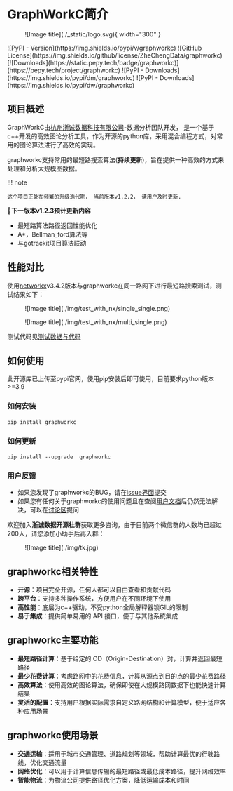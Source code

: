 
[杭州浙诚数据科技有限公司]: https://www.zhechengdata.com/

# GraphWorkC简介

<figure markdown="span" align="left">
  ![Image title](./_static/logo.svg){ width="300" }
</figure>
![PyPI - Version](https://img.shields.io/pypi/v/graphworkc)
![GitHub License](https://img.shields.io/github/license/ZheChengData/graphworkc)
[![Downloads](https://static.pepy.tech/badge/graphworkc)](https://pepy.tech/project/graphworkc)
![PyPI - Downloads](https://img.shields.io/pypi/dm/graphworkc)
![PyPI - Downloads](https://img.shields.io/pypi/dw/graphworkc)

## 项目概述

GraphWorkC由[杭州浙诚数据科技有限公司]-数据分析团队开发， 是一个基于c++开发的高效图论分析工具，作为开源的python库，采用混合编程方式，对常用的图论算法进行了高效的实现。

graphworkc支持常用的最短路搜索算法(**持续更新**)，旨在提供一种高效的方式来处理和分析大规模图数据。

!!! note 
    
    这个项目正处在频繁的升级迭代期， 当前版本v1.2.2， 请用户及时更新.

**💬下一版本v1.2.3预计更新内容**

- 最短路算法路径返回性能优化
- A*，Bellman_ford算法等
- 与gotrackit项目算法联动

## 性能对比

使用[networkx](https://github.com/networkx/networkx)v3.4.2版本与graphworkc在同一路网下进行最短路搜索测试，测试结果如下：


<figure markdown="span">
  ![Image title](./img/test_with_nx/single_single.png)
</figure>

<figure markdown="span">
  ![Image title](./img/test_with_nx/multi_single.png)
</figure>

测试代码见[测试数据与代码](https://github.com/ZheChengData/graphworkc/tree/main/test)


## 如何使用

此开源库已上传至pypi官网，使用pip安装后即可使用，目前要求python版本>=3.9

### 如何安装
```
pip install graphworkc
```

### 如何更新
```
pip install --upgrade  graphworkc
```

### 用户反馈

- 如果您发现了graphworkc的BUG，请在[issue界面](https://github.com/ZheChengData/graphworkc/issues)提交
- 如果您有任何关于graphworkc的使用问题且在查阅[用户文档](https://zhechengdata.github.io/graphworkc/)后仍然无法解决，可以在[讨论区](https://github.com/ZheChengData/graphworkc/discussions)提问

欢迎加入**浙诚数据开源社群**获取更多咨询，由于目前两个微信群的人数均已超过200人，请您添加小助手后再入群：

<figure markdown="span">
  ![Image title](./img/tk.jpg)
</figure>

## graphworkc相关特性

- **开源**：项目完全开源，任何人都可以自由查看和贡献代码
- **跨平台**：支持多种操作系统，方便用户在不同环境下使用
- **高性能**：底层为c++驱动，不受python全局解释器锁GIL的限制
- **易于集成**：提供简单易用的 API 接口，便于与其他系统集成


## graphworkc主要功能

- **最短路径计算**：基于给定的 OD（Origin-Destination）对，计算并返回最短路径
- **最少花费计算**：考虑路网中的花费信息，计算从源点到目的点的最少花费路径
- **高效算法**：使用高效的图论算法，确保即使在大规模路网数据下也能快速计算结果
- **灵活的配置**：支持用户根据实际需求自定义路网结构和计算模型，便于适应各种应用场景

## graphworkc使用场景

- **交通运输**：适用于城市交通管理、道路规划等领域，帮助计算最优的行驶路线，优化交通流量
- **网络优化**：可以用于计算信息传输的最短路径或最低成本路径，提升网络效率
- **智能物流**：为物流公司提供路径优化方案，降低运输成本和时间

